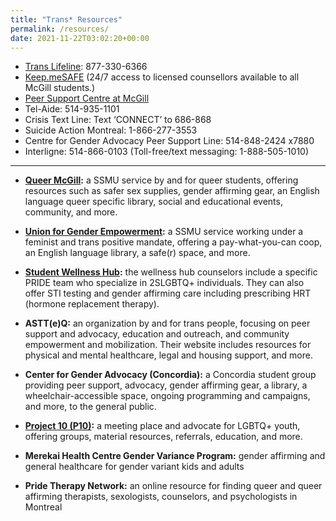 ```yaml
---
title: "Trans* Resources"
permalink: /resources/
date: 2021-11-22T03:02:20+00:00
---
```





* [Trans Lifeline](https://translifeline.org/): 877-330-6366
* [Keep.meSAFE](https://ssmu.ca/blog/2020/03/mental-health-resource-available-keep-mesafe/) (24/7 access to licensed counsellors available to all McGill students.)
* [Peer Support Centre at McGill](https://psc.ssmu.ca/)
* Tel-Aide: 514-935-1101
* Crisis Text Line: Text ‘CONNECT’ to 686-868
* Suicide Action Montreal: 1-866-277-3553
* Centre for Gender Advocacy Peer Support Line: 514-848-2424 x7880
* Interligne: 514-866-0103 (Toll-free/text messaging: 1-888-505-1010)

<hr>


* **[Queer McGill](https://www.queermcgill.org/ "QM"):** a SSMU service by and for queer students, offering resources such as safer sex supplies,
gender affirming gear, an English language queer specific library, social and educational events, community,
and more.

* **[Union for Gender Empowerment](https://theuge.org/):** a SSMU service working under a feminist and trans positive mandate,
offering a pay-what-you-can coop, an English language library, a safe(r) space, and more.

* **[Student Wellness Hub](https://www.mcgill.ca/wellness-hub/):** the wellness hub counselors include a specific PRIDE team who specialize in
2SLGBTQ+ individuals. They can also offer STI testing and gender affirming care including prescribing HRT
(hormone replacement therapy).


* **ASTT(e)Q:** an organization by and for trans people, focusing on peer support and advocacy, education and
outreach, and community empowerment and mobilization. Their website includes resources for physical
and mental healthcare, legal and housing support, and more.

* **Center for Gender Advocacy (Concordia):** a Concordia student group providing peer support, advocacy,
gender affirming gear, a library, a wheelchair-accessible space, ongoing programming and campaigns, and
more, to the general public.

* **[Project 10 (P10)](https://p10.qc.ca/):** a meeting place and advocate for LGBTQ+ youth, offering groups, material resources,
referrals, education, and more.

* **Merekai Health Centre Gender Variance Program:** gender affirming and general healthcare for gender
variant kids and adults

* **Pride Therapy Network:** an online resource for finding queer and queer affirming therapists, sexologists,
counselors, and psychologists in Montreal